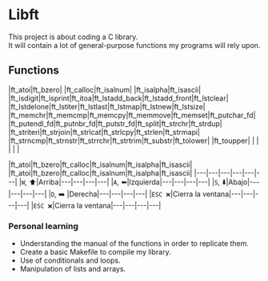 # Libft 
<p>
This project is about coding a C library.<br>
It will contain a lot of general-purpose functions my programs will rely upon.
</p>

## Functions
|ft_atoi|ft_bzero|
|ft_calloc|ft_isalnum|
|ft_isalpha|ft_isascii|
|ft_isdigit|ft_isprint|ft_itoa|ft_lstadd_back|ft_lstadd_front|ft_lstclear|
|ft_lstdelone|ft_lstiter|ft_lstlast|ft_lstmap|ft_lstnew|ft_lstsize|
|ft_memchr|ft_memcmp|ft_memcpy|ft_memmove|ft_memset|ft_putchar_fd|
|ft_putendl_fd|ft_putnbr_fd|ft_putstr_fd|ft_split|ft_strchr|ft_strdup|
|ft_striteri|ft_strjoin|ft_strlcat|ft_strlcpy|ft_strlen|ft_strmapi|
|ft_strncmp|ft_strnstr|ft_strrchr|ft_strtrim|ft_substr|ft_tolower|
|ft_toupper| | | | | |

|ft_atoi|ft_bzero|ft_calloc|ft_isalnum|ft_isalpha|ft_isascii|
|ft_atoi|ft_bzero|ft_calloc|ft_isalnum|ft_isalpha|ft_isascii|
|---|---|---|---|---|---|
|`W`, ⬆️|Arriba|---|---|---|---|
|`A`, ⬅️|Izquierda|---|---|---|---|
|`S`, ⬇️|Abajo|---|---|---|---|
|`D`,  ➡️ |Derecha|---|---|---|---|
|`ESC ❌`|Cierra la ventana|---|---|---|---|
|`ESC ❌`|Cierra la ventana|---|---|---|---|

### Personal learning
* Understanding the manual of the functions in order to replicate them.
* Create a basic Makefile to compile my library. 
* Use of conditionals and loops.
* Manipulation of lists and arrays.
